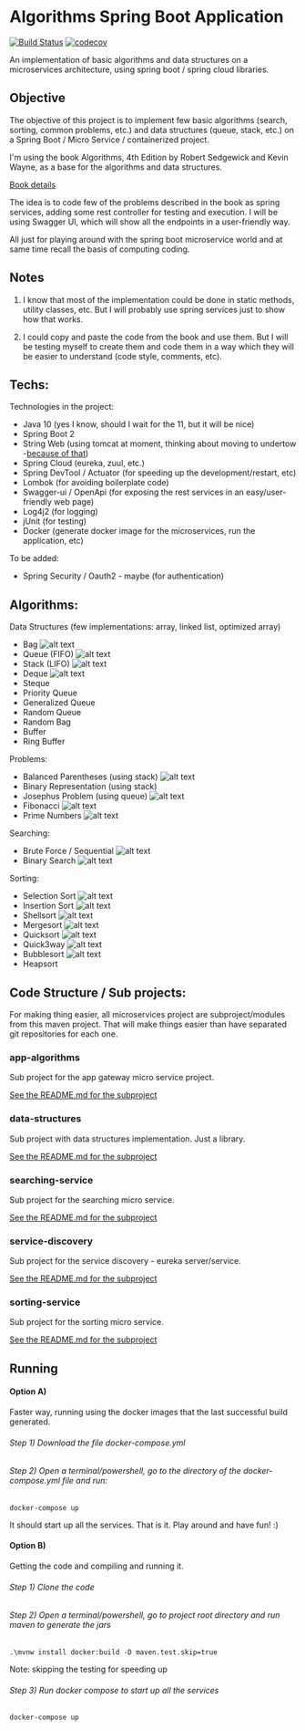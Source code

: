 # Algorithms Spring Boot Application 
[![Build Status](https://travis-ci.org/fworks/algorithms-spring-boot.svg?branch=master)](https://travis-ci.org/fworks/algorithms-spring-boot) [![codecov](https://codecov.io/gh/fworks/algorithms-spring-boot/branch/master/graph/badge.svg)](https://codecov.io/gh/fworks/algorithms-spring-boot)

An implementation of basic algorithms and data structures on a microservices architecture, using spring boot / spring cloud libraries.

## Objective

The objective of this project is to implement few basic algorithms (search, sorting, common problems, etc.) and data structures (queue, stack, etc.) on a Spring Boot / Micro Service / containerized project.

I'm using the book Algorithms, 4th Edition by Robert Sedgewick and Kevin Wayne, as a base for the algorithms and data structures.

[Book details](https://algs4.cs.princeton.edu/home/)

The idea is to code few of the problems described in the book as spring services, adding some rest controller for testing and execution. I will be using Swagger UI, which will show all the endpoints in a user-friendly way.

All just for playing around with the spring boot microservice world and at same time recall the basis of computing coding.


## Notes

1) I know that most of the implementation could be done in static methods, utility classes, etc.
But I will probably use spring services just to show how that works.

2) I could copy and paste the code from the book and use them.
But I will be testing myself to create them and code them in a way which they will be easier to understand (code style, comments, etc).


## Techs:

Technologies in the project:

- Java 10 (yes I know, should I wait for the 11, but it will be nice)
- Spring Boot 2
- String Web (using tomcat at moment, thinking about moving to undertow -[because of that](https://examples.javacodegeeks.com/enterprise-java/spring/tomcat-vs-jetty-vs-undertow-comparison-of-spring-boot-embedded-servlet-containers/))
- Spring Cloud (eureka, zuul, etc.)
- Spring DevTool / Actuator (for speeding up the development/restart, etc)
- Lombok (for avoiding boilerplate code)
- Swagger-ui / OpenApi (for exposing the rest services in an easy/user-friendly web page)
- Log4j2 (for logging)
- jUnit (for testing)
- Docker (generate docker image for the microservices, run the application, etc)

To be added:
- Spring Security / Oauth2 - maybe (for authentication)

## Algorithms:

Data Structures (few implementations: array, linked list, optimized array)
- Bag ![alt text](https://cdn4.iconfinder.com/data/icons/universal-7/614/11_-_Valid-16.png "Done")
- Queue (FIFO) ![alt text](https://cdn4.iconfinder.com/data/icons/universal-7/614/11_-_Valid-16.png "Done")
- Stack (LIFO) ![alt text](https://cdn4.iconfinder.com/data/icons/universal-7/614/11_-_Valid-16.png "Done")
- Deque ![alt text](https://cdn4.iconfinder.com/data/icons/universal-7/614/11_-_Valid-16.png "Done")
- Steque
- Priority Queue
- Generalized Queue
- Random Queue
- Random Bag
- Buffer
- Ring Buffer

Problems:
- Balanced Parentheses (using stack) ![alt text](https://cdn4.iconfinder.com/data/icons/universal-7/614/11_-_Valid-16.png "Done")
- Binary Representation (using stack)
- Josephus Problem (using queue) ![alt text](https://cdn4.iconfinder.com/data/icons/universal-7/614/11_-_Valid-16.png "Done")
- Fibonacci ![alt text](https://cdn4.iconfinder.com/data/icons/universal-7/614/11_-_Valid-16.png "Done")
- Prime Numbers ![alt text](https://cdn4.iconfinder.com/data/icons/universal-7/614/11_-_Valid-16.png "Done")

Searching:
- Brute Force / Sequential ![alt text](https://cdn4.iconfinder.com/data/icons/universal-7/614/11_-_Valid-16.png "Done")
- Binary Search ![alt text](https://cdn4.iconfinder.com/data/icons/universal-7/614/11_-_Valid-16.png "Done")

Sorting:
- Selection Sort ![alt text](https://cdn4.iconfinder.com/data/icons/universal-7/614/11_-_Valid-16.png "Done")
- Insertion Sort ![alt text](https://cdn4.iconfinder.com/data/icons/universal-7/614/11_-_Valid-16.png "Done")
- Shellsort ![alt text](https://cdn4.iconfinder.com/data/icons/universal-7/614/11_-_Valid-16.png "Done")
- Mergesort ![alt text](https://cdn4.iconfinder.com/data/icons/universal-7/614/11_-_Valid-16.png "Done")
- Quicksort ![alt text](https://cdn4.iconfinder.com/data/icons/universal-7/614/11_-_Valid-16.png "Done")
- Quick3way ![alt text](https://cdn4.iconfinder.com/data/icons/universal-7/614/11_-_Valid-16.png "Done")
- Bubblesort ![alt text](https://cdn4.iconfinder.com/data/icons/universal-7/614/11_-_Valid-16.png "Done")
- Heapsort

## Code Structure / Sub projects:

For making thing easier, all microservices project are subproject/modules from this maven project. That will make things easier than have separated git repositories for each one.

### app-algorithms

Sub project for the app gateway micro service project.

[See the README.md for the subproject](https://github.com/fworks/algorithms-spring-boot/tree/master/app-algorithms)

### data-structures

Sub project with data structures implementation. Just a library.

[See the README.md for the subproject](https://github.com/fworks/algorithms-spring-boot/tree/master/data-structures)

### searching-service

Sub project for the searching micro service.

[See the README.md for the subproject](https://github.com/fworks/algorithms-spring-boot/tree/master/searching-service)

### service-discovery

Sub project for the service discovery - eureka server/service.

[See the README.md for the subproject](https://github.com/fworks/algorithms-spring-boot/tree/master/service-discovery)

### sorting-service

Sub project for the sorting micro service.

[See the README.md for the subproject](https://github.com/fworks/algorithms-spring-boot/tree/master/sorting-service)


## Running

#### Option A) 

Faster way, running using the docker images that the last successful build generated.

###### Step 1) Download the file docker-compose.yml

###### Step 2) Open a terminal/powershell, go to the directory of the docker-compose.yml file and run:

```
docker-compose up
```

It should start up all the services.
That is it. Play around and have fun! :)


#### Option B)

Getting the code and compiling and running it.

###### Step 1) Clone the code

###### Step 2) Open a terminal/powershell, go to project root directory and run maven to generate the jars

```
.\mvnw install docker:build -D maven.test.skip=true
```
Note: skipping the testing for speeding up

###### Step 3) Run docker compose to start up all the services  

```
docker-compose up
```

